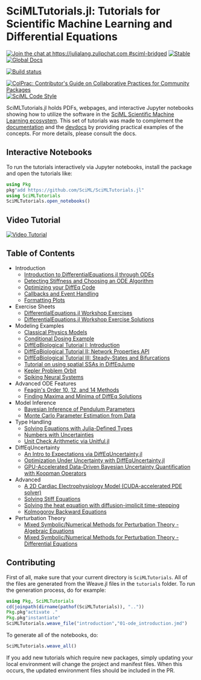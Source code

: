 # SciMLTutorials.jl: Tutorials for Scientific Machine Learning and Differential Equations

[![Join the chat at https://julialang.zulipchat.com #sciml-bridged](https://img.shields.io/static/v1?label=Zulip&message=chat&color=9558b2&labelColor=389826)](https://julialang.zulipchat.com/#narrow/stream/279055-sciml-bridged)
[![Stable](https://img.shields.io/badge/docs-stable-blue.svg)](http://tutorials.sciml.ai/stable/)
[![Global Docs](https://img.shields.io/badge/docs-SciML-blue.svg)](https://docs.sciml.ai/dev/highlevels/learning_resources/#SciMLTutorials)

[![Build status](https://badge.buildkite.com/8a39c2e1b44511eb84bdcd9019663cad757ae2479abd340508.svg)](https://buildkite.com/julialang/scimltutorials-dot-jl)

[![ColPrac: Contributor's Guide on Collaborative Practices for Community Packages](https://img.shields.io/badge/ColPrac-Contributor's%20Guide-blueviolet)](https://github.com/SciML/ColPrac)
[![SciML Code Style](https://img.shields.io/static/v1?label=code%20style&message=SciML&color=9558b2&labelColor=389826)](https://github.com/SciML/SciMLStyle)

SciMLTutorials.jl holds PDFs, webpages, and interactive Jupyter notebooks
showing how to utilize the software in the [SciML Scientific Machine Learning ecosystem](https://sciml.ai/).
This set of tutorials was made to complement the [documentation](https://sciml.ai/documentation/)
and the [devdocs](http://devdocs.sciml.ai/latest/)
by providing practical examples of the concepts. For more details, please
consult the docs.

## Interactive Notebooks

To run the tutorials interactively via Jupyter notebooks, install the package
and open the tutorials like:

```julia
using Pkg
pkg"add https://github.com/SciML/SciMLTutorials.jl"
using SciMLTutorials
SciMLTutorials.open_notebooks()
```

## Video Tutorial

[![Video Tutorial](https://user-images.githubusercontent.com/1814174/36342812-bdfd0606-13b8-11e8-9eff-ff219de909e5.PNG)](https://youtu.be/KPEqYtEd-zY)

## Table of Contents

- Introduction
  - [Introduction to DifferentialEquations.jl through ODEs](http://tutorials.sciml.ai/html/introduction/01-ode_introduction.html)
  - [Detecting Stiffness and Choosing an ODE Algorithm](http://tutorials.sciml.ai/html/introduction/02-choosing_algs.html)
  - [Optimizing your DiffEq Code](http://tutorials.sciml.ai/html/introduction/03-optimizing_diffeq_code.html)
  - [Callbacks and Event Handling](http://tutorials.sciml.ai/html/introduction/04-callbacks_and_events.html)
  - [Formatting Plots](http://tutorials.sciml.ai/html/introduction/05-formatting_plots.html)
- Exercise Sheets
  - [DifferentialEquations.jl Workshop Exercises](http://tutorials.sciml.ai/html/exercises/01-workshop_exercises.html)
  - [DifferentialEquations.jl Workshop Exercise Solutions](http://tutorials.sciml.ai/html/exercises/02-workshop_solutions.html)
- Modeling Examples
  - [Classical Physics Models](http://tutorials.sciml.ai/html/models/01-classical_physics.html)
  - [Conditional Dosing Example](http://tutorials.sciml.ai/html/models/02-conditional_dosing.html)
  - [DiffEqBiological Tutorial I: Introduction](http://tutorials.sciml.ai/html/models/03-diffeqbio_I_introduction.html)
  - [DiffEqBiological Tutorial II: Network Properties API](http://tutorials.sciml.ai/html/models/04-diffeqbio_II_networkproperties.html)
  - [DiffEqBiological Tutorial III: Steady-States and Bifurcations](http://tutorials.sciml.ai/html/models/04b-diffeqbio_III_steadystates.html)
  - [Tutorial on using spatial SSAs in DiffEqJump](http://tutorials.sciml.ai/html/jumps/spatial.html)
  - [Kepler Problem Orbit](http://tutorials.sciml.ai/html/models/05-kepler_problem.html)
  - [Spiking Neural Systems](http://tutorials.sciml.ai/html/models/08-spiking_neural_systems.html)
- Advanced ODE Features
  - [Feagin's Order 10, 12, and 14 Methods](http://tutorials.sciml.ai/html/ode_extras/01-feagin.html)
  - [Finding Maxima and Minima of DiffEq Solutions](http://tutorials.sciml.ai/html/ode_extras/02-ode_minmax.html)
- Model Inference
  - [Bayesian Inference of Pendulum Parameters](http://tutorials.sciml.ai/html/model_inference/01-pendulum_bayesian_inference.html)
  - [Monte Carlo Parameter Estimation from Data](http://tutorials.sciml.ai/html/model_inference/02-monte_carlo_parameter_estim.html)
- Type Handling
  - [Solving Equations with Julia-Defined Types](http://tutorials.sciml.ai/html/type_handling/01-number_types.html)
  - [Numbers with Uncertainties](http://tutorials.sciml.ai/html/type_handling/02-uncertainties.html)
  - [Unit Check Arithmetic via Unitful.jl](http://tutorials.sciml.ai/html/type_handling/03-unitful.html)
- DiffEqUncertainty
  - [An Intro to Expectations via DiffEqUncertainty.jl](http://tutorials.sciml.ai/html/DiffEqUncertainty/01-expectation_introduction.html)
  - [Optimization Under Uncertainty with DiffEqUncertainty.jl](http://tutorials.sciml.ai/html/DiffEqUncertainty/02-AD_and_optimization.html)
  - [GPU-Accelerated Data-Driven Bayesian Uncertainty Quantification with Koopman Operators](http://tutorials.sciml.ai/html/DiffEqUncertainty/03-GPU_Bayesian_Koopman.html)
- Advanced
  - [A 2D Cardiac Electrophysiology Model (CUDA-accelerated PDE solver)](http://tutorials.sciml.ai/html/advanced/01-beeler_reuter.html)
  - [Solving Stiff Equations](http://tutorials.sciml.ai/html/advanced/02-advanced_ODE_solving.html)
  - [Solving the heat equation with diffusion-implicit time-stepping](http://tutorials.sciml.ai/html/advanced/04-diffusion_implicit_heat_equation.html)
  - [Kolmogorov Backward Equations](http://tutorials.sciml.ai/html/advanced/03-kolmogorov_equations.html)
- Perturbation Theory
  - [Mixed Symbolic/Numerical Methods for Perturbation Theory - Algebraic Equations](http://tutorials.sciml.ai/html/perturbation/01-perturbation_algebraic.html)
  - [Mixed Symbolic/Numerical Methods for Perturbation Theory - Differential Equations](http://tutorials.sciml.ai/html/perturbation/02-perturbation_differential.html)


## Contributing

First of all, make sure that your current directory is `SciMLTutorials`. All
of the files are generated from the Weave.jl files in the `tutorials` folder.
To run the generation process, do for example:

```julia
using Pkg, SciMLTutorials
cd(joinpath(dirname(pathof(SciMLTutorials)), ".."))
Pkg.pkg"activate ."
Pkg.pkg"instantiate"
SciMLTutorials.weave_file("introduction","01-ode_introduction.jmd")
```

To generate all of the notebooks, do:

```julia
SciMLTutorials.weave_all()
```

If you add new tutorials which require new packages, simply updating your local
environment will change the project and manifest files. When this occurs, the
updated environment files should be included in the PR.
